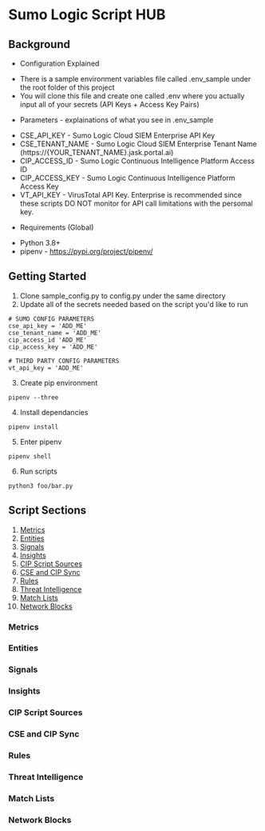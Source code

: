 # Sumo Logic Script HUB

## Background
* Configuration Explained
- There is a sample environment variables file called .env_sample under the root folder of this project
- You will clone this file and create one called .env where you actually input all of your secrets (API Keys + Access Key Pairs)
* Parameters - explainations of what you see in .env_sample
- CSE_API_KEY - Sumo Logic Cloud SIEM Enterprise API Key
- CSE_TENANT_NAME - Sumo Logic Cloud SIEM Enterprise Tenant Name (https://{YOUR_TENANT_NAME}.jask.portal.ai)
- CIP_ACCESS_ID - Sumo Logic Continuous Intelligence Platform Access ID
- CIP_ACCESS_KEY - Sumo Logic Continuous Intelligence Platform Access Key
- VT_API_KEY - VirusTotal API Key. Enterprise is recommended since these scripts DO NOT monitor for API call limitations with the persomal key. 
* Requirements (Global)
- Python 3.8+
- pipenv - https://pypi.org/project/pipenv/

## Getting Started
1. Clone sample_config.py to config.py under the same directory
2. Update all of the secrets needed based on the script you'd like to run
```
# SUMO CONFIG PARAMETERS 
cse_api_key = 'ADD_ME'
cse_tenant_name = 'ADD_ME'
cip_access_id 'ADD_ME'
cip_access_key = 'ADD_ME'

# THIRD PARTY CONFIG PARAMETERS
vt_api_key = 'ADD_ME'
```
3. Create pip environment
```
pipenv --three
```
4. Install dependancies
```
pipenv install
```
5. Enter pipenv
```
pipenv shell
```
6. Run scripts
```
python3 foo/bar.py
```

## Script Sections
1. [Metrics](#metrics)
2. [Entities](#entities)
3. [Signals](#signals)
4. [Insights](#insights)
5. [CIP Script Sources](#cip-script-sources)
6. [CSE and CIP Sync](#cse-and-and-cip-sync)
7. [Rules](#rules)
8. [Threat Intelligence](#hreat-intelligence)
9. [Match Lists](#match-lists)
10. [Network Blocks](#network-blocks)

### Metrics

### Entities

### Signals

### Insights

### CIP Script Sources

### CSE and CIP Sync

### Rules

### Threat Intelligence

### Match Lists

### Network Blocks

